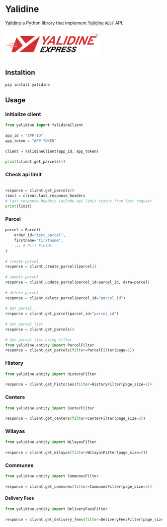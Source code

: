 # Yalidine
[Yalidine](https://github.com/tarek-berkane/yalidine) a Python library that implement [Yalidine](https://yalidine.com/) `REST` API.

![alt text](images/yalidine-logo.png)

## Instaltion
```bash
pip install yalidine
```

## Usage
### Initialize client
```py
from yalidine import YalidineClient

app_id = "APP-ID"
app_token = "APP-TOKEN"

client = YalidineClient(app_id, app_token)

print(client.get_parcels())
```
### Check api limit
```python

response = client.get_parcels()
limit = client.last_response_headers
# last_response_headers include api limit status from last request
print(limit)
```


### Parcel
```py
parcel = Parcel(
    order_id="test_parcel",
    firstname="firstname",
    ... # Fill Fields
)

# create parcel
response = client.create_parcel([parcel])

# update parcel
response = client.update_parcel(parcel_id=parcel_id, data=parcel)

# delete parcel
response = client.delete_parcel(parcel_id="parcel_id")

# Get parcel 
response = client.get_parcel(parcel_id="parcel_id")

# Get parcel list
response = client.get_parcels()

# Get parcel list using filter
from yalidine.entity import ParcelFilter
response = client.get_parcels(filter=ParcelFilter(page=1))

```

### History
```python
from yalidine.entity import HistoryFilter

responce = client.get_histories(filter=HistoryFilter(page_size=2))

```

### Centers
```python
from yalidine.entity import CenterFilter

responce = client.get_centers(filter=CenterFilter(page_size=2))

```

### Wilayas
```python
from yalidine.entity import WilayasFilter

responce = client.get_wilayas(filter=WilayasFilter(page_size=2))
```

### Communes
```python
from yalidine.entity import CommunesFilter

responce = client.get_communes(filter=CommunesFilter(page_size=2))
```

#### Delivery Fees
```python
from yalidine.entity import DeliveryFeesFilter

responce = client.get_delivery_fees(filter=DeliveryFeesFilter(page_size=2))
```